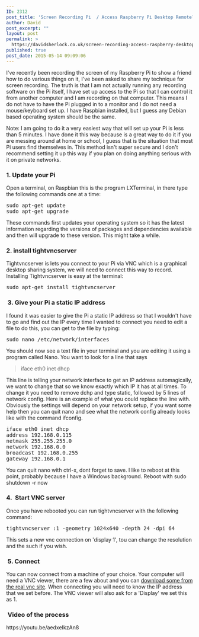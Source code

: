 ```yaml
---
ID: 2312
post_title: 'Screen Recording Pi  / Access Raspberry Pi Desktop Remotely'
author: David
post_excerpt: ""
layout: post
permalink: >
  https://davidsherlock.co.uk/screen-recording-access-raspberry-desktop-remotely/
published: true
post_date: 2015-05-14 09:09:06
---
```

I've recently been recording the screen of my Raspberry Pi to show a friend how to do various things on it, I've been asked to share my technique for screen recording. The truth is that I am not actually running any recording software on the Pi itself, I have set up access to the Pi so that I can control it from another computer and I am recording on that computer. This means I do not have to have the Pi plugged in to a monitor and I do not need a mouse/keyboard set up. I have Raspbian installed, but I guess any Debian based operating system should be the same.

Note: I am going to do it a very easiest way that will set up your Pi is less than 5 minutes. I have done it this way because is a great way to do it if you are messing around at home or school, I guess that is the situation that most Pi users find themselves in. This method isn't super secure and I don't recommend setting it up this way if you plan on doing anything serious with it on private networks.
<h3>1. Update your Pi</h3>
Open a terminal, on Raspbian this is the program LXTerminal, in there type the following commands one at a time:
<pre class="lang:default decode:true">sudo apt-get update
sudo apt-get upgrade
</pre>
These commands first updates your operating system so it has the latest information regarding the versions of packages and dependencies available and then will upgrade to these version. This might take a while.
<h3>2. install tightvncserver</h3>
Tightvncserver is lets you connect to your Pi via VNC which is a graphical desktop sharing system, we will need to connect this way to record. Installing Tightvncserver is easy at the terminal:
<pre class="lang:default decode:true ">sudo apt-get install tightvncserver</pre>
<h3> 3. Give your Pi a static IP address</h3>
I found it was easier to give the Pi a static IP address so that I wouldn't have to go and find out the IP every time I wanted to connect you need to edit a file to do this, you can get to the file by typing:
<pre class="lang:default decode:true ">sudo nano /etc/network/interfaces</pre>
You should now see a text file in your terminal and you are editing it using a program called Nano. You want to look for a line that says
<blockquote>iface eth0 inet dhcp</blockquote>
This line is telling your network interface to get an IP address automagically, we want to change that so we know exactly which IP it has at all times. To change it you need to remove dchp and type static, followed by 5 lines of network config. Here is an example of what you could replace the line with. Obviously the settings will depend on your network setup, if you want some help then you can quit nano and see what the network config already looks like with the command ifconfig.
<pre class="lang:default decode:true">iface eth0 inet dhcp
address 192.168.0.115
netmask 255.255.255.0
network 192.168.0.0
broadcast 192.168.0.255
gateway 192.168.0.1</pre>
You can quit nano with ctrl-x, dont forget to save. I like to reboot at this point, probably because I have a Windows background. Reboot with sudo shutdown -r now
<h3>4.  Start VNC server</h3>
Once you have rebooted you can run tightvncserver with the following command:
<pre class="lang:default decode:true ">tightvncserver :1 -geometry 1024x640 -depth 24 -dpi 64</pre>
This sets a new vnc connection on 'display 1', tou can change the resolution and the such if you wish.
<h3> 5. Connect</h3>
You can now connect from a machine of your choice. Your computer will need a VNC viewer, there are a few about and you can <a href="http://www.realvnc.com/download/viewer/">download some from the real vnc site</a>. When connecting you will need to know the IP address that we set before. The VNC viewer will also ask for a 'Display' we set this as 1.
<h3> Video of the process</h3>
https://youtu.be/aedxeIkzAn8

&nbsp;

&nbsp;

&nbsp;